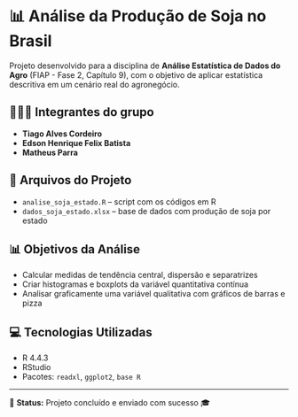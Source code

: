 # 📊 Análise da Produção de Soja no Brasil

Projeto desenvolvido para a disciplina de **Análise Estatística de Dados do Agro** (FIAP - Fase 2, Capítulo 9), com o objetivo de aplicar estatística descritiva em um cenário real do agronegócio.

## 👨‍👩‍👦 Integrantes do grupo

- **Tiago Alves Cordeiro** 
- **Edson Henrique Felix Batista**  
- **Matheus Parra**  

## 📁 Arquivos do Projeto

- `analise_soja_estado.R` – script com os códigos em R
- `dados_soja_estado.xlsx` – base de dados com produção de soja por estado

## 📊 Objetivos da Análise

- Calcular medidas de tendência central, dispersão e separatrizes
- Criar histogramas e boxplots da variável quantitativa contínua
- Analisar graficamente uma variável qualitativa com gráficos de barras e pizza

## 💻 Tecnologias Utilizadas

- R 4.4.3  
- RStudio  
- Pacotes: `readxl`, `ggplot2`, `base R`

---

📌 **Status:** Projeto concluído e enviado com sucesso 🎓
